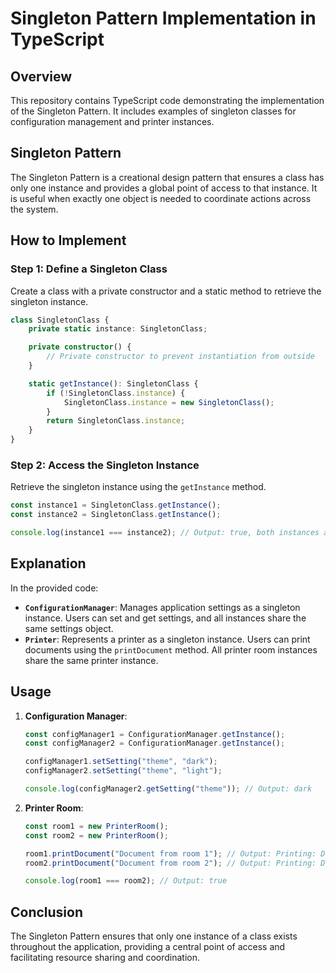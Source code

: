 # Singleton Pattern Implementation in TypeScript

## Overview

This repository contains TypeScript code demonstrating the implementation of the Singleton Pattern. It includes examples of singleton classes for configuration management and printer instances.

## Singleton Pattern

The Singleton Pattern is a creational design pattern that ensures a class has only one instance and provides a global point of access to that instance. It is useful when exactly one object is needed to coordinate actions across the system.

## How to Implement

### Step 1: Define a Singleton Class

Create a class with a private constructor and a static method to retrieve the singleton instance.

```typescript
class SingletonClass {
    private static instance: SingletonClass;

    private constructor() {
        // Private constructor to prevent instantiation from outside
    }

    static getInstance(): SingletonClass {
        if (!SingletonClass.instance) {
            SingletonClass.instance = new SingletonClass();
        }
        return SingletonClass.instance;
    }
}
```

### Step 2: Access the Singleton Instance

Retrieve the singleton instance using the `getInstance` method.

```typescript
const instance1 = SingletonClass.getInstance();
const instance2 = SingletonClass.getInstance();

console.log(instance1 === instance2); // Output: true, both instances are the same
```

## Explanation

In the provided code:

- **`ConfigurationManager`**: Manages application settings as a singleton instance. Users can set and get settings, and all instances share the same settings object.
- **`Printer`**: Represents a printer as a singleton instance. Users can print documents using the `printDocument` method. All printer room instances share the same printer instance.

## Usage

1. **Configuration Manager**:

   ```typescript
   const configManager1 = ConfigurationManager.getInstance();
   const configManager2 = ConfigurationManager.getInstance();

   configManager1.setSetting("theme", "dark");
   configManager2.setSetting("theme", "light");

   console.log(configManager2.getSetting("theme")); // Output: dark
   ```

2. **Printer Room**:

   ```typescript
   const room1 = new PrinterRoom();
   const room2 = new PrinterRoom();

   room1.printDocument("Document from room 1"); // Output: Printing: Document from room 1
   room2.printDocument("Document from room 2"); // Output: Printing: Document from room 2

   console.log(room1 === room2); // Output: true
   ```

## Conclusion

The Singleton Pattern ensures that only one instance of a class exists throughout the application, providing a central point of access and facilitating resource sharing and coordination.

